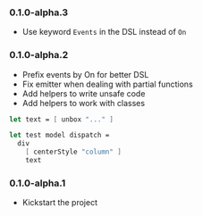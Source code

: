### 0.1.0-alpha.3

* Use keyword `Events` in the DSL instead of `On`

### 0.1.0-alpha.2

* Prefix events by On for better DSL
* Fix emitter when dealing with partial functions
* Add helpers to write unsafe code
* Add helpers to work with classes
```fsharp
let text = [ unbox "..." ]

let test model dispatch =
  div
    [ centerStyle "column" ]
    text
```

### 0.1.0-alpha.1

* Kickstart the project
